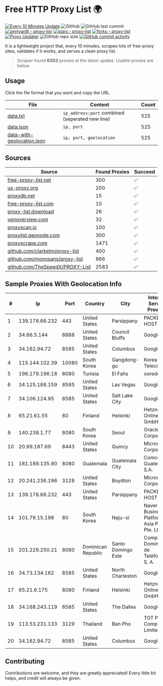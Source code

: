 
# Free HTTP Proxy List 🌍

[![Every 10 Minutes Update](https://github.com/mertguvencli/http-proxy-list/actions/workflows/main.yml/badge.svg?branch=main)](https://github.com/mertguvencli/http-proxy-list/actions/workflows/main.yml)
![GitHub](https://img.shields.io/github/license/mertguvencli/http-proxy-list)
![GitHub last commit](https://img.shields.io/github/last-commit/mertguvencli/http-proxy-list)
[![zevtyardt - proxy-list](https://img.shields.io/static/v1?label=zevtyardt&message=proxy-list&color=blue&logo=github)](https://github.com/zevtyardt/proxy-list "Go to GitHub repo")
[![stars - proxy-list](https://img.shields.io/github/stars/zevtyardt/proxy-list?style=social)](https://github.com/zevtyardt/proxy-list)
[![forks - proxy-list](https://img.shields.io/github/forks/zevtyardt/proxy-list?style=social)](https://github.com/zevtyardt/proxy-list)
[![Proxy Updater](https://github.com/zevtyardt/proxy-list/workflows/Proxy%20Updater/badge.svg)](https://github.com/zevtyardt/proxy-list/actions?query=workflow:"Proxy+Updater")
![GitHub repo size](https://img.shields.io/github/repo-size/zevtyardt/proxy-list)
[![GitHub commit activity](https://img.shields.io/github/commit-activity/m/zevtyardt/proxy-list?logo=commits)](https://github.com/zevtyardt/proxy-list/commits/main)

It is a lightweight project that, every 10 minutes, scrapes lots of free-proxy sites, validates if it works, and serves a clean proxy list.

> Scraper found **6303** proxies at the latest update. Usable proxies are below.

## Usage

Click the file format that you want and copy the URL.

|File|Content|Count|
|----|-------|-----|
|[data.txt](https://raw.githubusercontent.com/mertguvencli/http-proxy-list/main/proxy-list/data.txt)|`ip_address:port` combined (seperated new line)|525|
|[data.json](https://raw.githubusercontent.com/mertguvencli/http-proxy-list/main/proxy-list/data.json)|`ip, port`|525|
|[data-with-geolocation.json](https://raw.githubusercontent.com/mertguvencli/http-proxy-list/main/proxy-list/data-with-geolocation.json)|`ip, port, geolocation`|525|

## Sources

|Source|Found Proxies|Succeed|
|------|-------------|-------|
|[free-proxy-list.net](https://free-proxy-list.net)|300|✅|
|[us-proxy.org](https://www.us-proxy.org)|200|✅|
|[proxydb.net](http://proxydb.net)|15|✅|
|[free-proxy-list.com](https://free-proxy-list.com/?page=&port=&type%5B%5D=http&type%5B%5D=https&up_time=0&search=Search)|10|✅|
|[proxy-list.download](https://www.proxy-list.download/HTTP)|26|✅|
|[vpnoverview.com](https://vpnoverview.com/privacy/anonymous-browsing/free-proxy-servers)|32|✅|
|[proxyscan.io](https://www.proxyscan.io)|100|✅|
|[proxylist.geonode.com](https://proxylist.geonode.com/api/proxy-list?limit=300&page=1&sort_by=lastChecked&sort_type=desc&protocols=http,https)|300|✅|
|[proxyscrape.com](https://api.proxyscrape.com/v2/?request=displayproxies&protocol=http&timeout=10000&country=all&ssl=all&anonymity=all)|1471|✅|
|[github.com/clarketm/proxy-list](https://raw.githubusercontent.com/clarketm/proxy-list/master/proxy-list-raw.txt)|400|✅|
|[github.com/monosans/proxy-list](https://raw.githubusercontent.com/monosans/proxy-list/main/proxies/http.txt)|866|✅|
|[github.com/TheSpeedX/PROXY-List](https://raw.githubusercontent.com/TheSpeedX/PROXY-List/master/http.txt)|2583|✅|


## Sample Proxies With Geolocation Info

|#|Ip|Port|Country|City|Internet Service Provider|
|-|--|----|-------|----|-------------------------|
|1|139.178.66.232|443|United States|Parsippany|PACKET-HOST|
|2|34.66.5.144|8888|United States|Council Bluffs|Google LLC|
|3|34.162.94.72|8585|United States|Columbus|Google LLC|
|4|115.144.102.39|10080|South Korea|Gangdong-gu|Korea Telecom|
|5|196.179.196.18|8080|Tunisia|El Fahs|ooredoo TN|
|6|34.125.188.159|8585|United States|Las Vegas|Google LLC|
|7|34.106.124.95|8585|United States|Salt Lake City|Google LLC|
|8|65.21.61.55|80|Finland|Helsinki|Hetzner Online GmbH|
|9|140.238.1.77|8080|South Korea|Seoul|Oracle Corporation|
|10|20.99.187.69|8443|United States|Quincy|Microsoft Corporation|
|11|181.189.135.90|8080|Guatemala|Guatemala City|Comcel Guatemala S.A.|
|12|20.241.236.196|3128|United States|Boydton|Microsoft Corporation|
|13|139.178.66.232|443|United States|Parsippany|PACKET-HOST|
|14|101.79.15.198|80|South Korea|Naju-si|Naver Business Platform Asia Pacific Pte. Ltd.|
|15|201.229.250.21|8080|Dominican Republic|Santo Domingo Este|Compañía Dominicana de Teléfonos S. A.|
|16|34.73.134.162|8585|United States|North Charleston|Google LLC|
|17|65.21.6.175|8080|Finland|Helsinki|Hetzner Online GmbH|
|18|34.168.243.119|8585|United States|The Dalles|Google LLC|
|19|113.53.231.133|3129|Thailand|Ban Pho|TOT Public Company Limited|
|20|34.162.94.72|8585|United States|Columbus|Google LLC|



## Contributing

Contributions are welcome, and they are greatly appreciated! Every
little bit helps, and credit will always be given.


